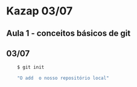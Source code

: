 # Kazap 03/07 
## Aula 1 - conceitos básicos de git
## 03/07

```bash
    $ git init

    "O add  o nosso repositório local"
```